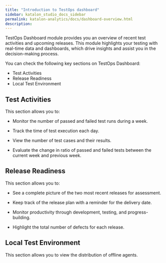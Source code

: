 ```yaml
---
title: "Introduction to TestOps dashboard"
sidebar: katalon_studio_docs_sidebar
permalink: katalon-analytics/docs/dashboard-overview.html 
description: 
---
```


TestOps Dashboard module provides you an overview of recent test activities and upcoming releases. This module highlights your testing with real-time data and dashboards, which drive insights and assist you in the decision-making process.

You can check the following key sections on TestOps Dashboard:

* Test Activities
* Release Readiness
* Local Test Environment

## Test Activities

This section allows you to:

* Monitor the number of passed and failed test runs during a week.

* Track the time of test execution each day.

* View the number of test cases and their results.

* Evaluate the change in ratio of passed and failed tests between the current week and previous week.

## Release Readiness

This section allows you to:

* See a complete picture of the two most recent releases for assessment.

* Keep track of the release plan with a reminder for the delivery date.

* Monitor productivity through development, testing, and progress-building.

* Highlight the total number of defects for each release.

## Local Test Environment

This section allows you to view the distribution of offline agents.
